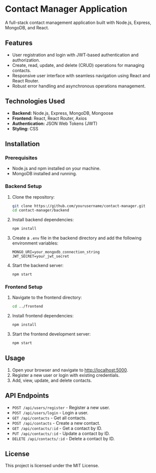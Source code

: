 # Contact Manager Application

A full-stack contact management application built with Node.js, Express, MongoDB, and React.

## Features

- User registration and login with JWT-based authentication and authorization.
- Create, read, update, and delete (CRUD) operations for managing contacts.
- Responsive user interface with seamless navigation using React and React Router.
- Robust error handling and asynchronous operations management.

## Technologies Used

- **Backend:** Node.js, Express, MongoDB, Mongoose
- **Frontend:** React, React Router, Axios
- **Authentication:** JSON Web Tokens (JWT)
- **Styling:** CSS

## Installation

### Prerequisites

- Node.js and npm installed on your machine.
- MongoDB installed and running.

### Backend Setup

1. Clone the repository:
   ```bash
   git clone https://github.com/yourusername/contact-manager.git
   cd contact-manager/backend
   ```

2. Install backend dependencies:
   ```bash
   npm install
   ```

3. Create a `.env` file in the backend directory and add the following environment variables:
   ```env
   MONGO_URI=your_mongodb_connection_string
   JWT_SECRET=your_jwt_secret
   ```

4. Start the backend server:
   ```bash
   npm start
   ```

### Frontend Setup

1. Navigate to the frontend directory:
   ```bash
   cd ../frontend
   ```

2. Install frontend dependencies:
   ```bash
   npm install
   ```

3. Start the frontend development server:
   ```bash
   npm start
   ```

## Usage

1. Open your browser and navigate to [http://localhost:5000](http://localhost:5000).
2. Register a new user or login with existing credentials.
3. Add, view, update, and delete contacts.

## API Endpoints

- `POST /api/users/register` - Register a new user.
- `POST /api/users/login` - Login a user.
- `GET /api/contacts` - Get all contacts.
- `POST /api/contacts` - Create a new contact.
- `GET /api/contacts/:id` - Get a contact by ID.
- `PUT /api/contacts/:id` - Update a contact by ID.
- `DELETE /api/contacts/:id` - Delete a contact by ID.

## License

This project is licensed under the MIT License.
